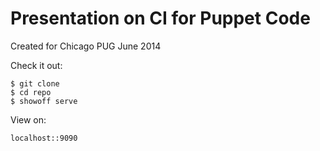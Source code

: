 # Presentation on CI for Puppet Code
Created for Chicago PUG June 2014

Check it out:
```
$ git clone
$ cd repo
$ showoff serve
```

View on:
```
localhost::9090
```


